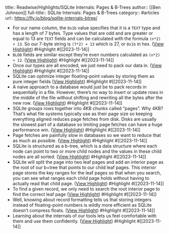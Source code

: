 title:: Readwise/Highlights/SQLite Internals: Pages & B-Trees
author:: [[Ben Johnson]]
full-title:: SQLite Internals: Pages & B-Trees
category:: #articles
url:: https://fly.io/blog/sqlite-internals-btree/

- For our name column, the `0x1b` value specifies that it is a `TEXT` type and has a length of 7 bytes. Type values that are odd and are greater or equal to 13 are `TEXT` fields and can be calculated with the formula `(n*2) + 13`. So our 7-byte string is `(7*2) + 13` which is 27, or `0x1b` in hex. ([View Highlight](https://read.readwise.io/read/01hf4xnx4x89256fwswr5cc443)) #Highlight #[[2023-11-14]]
- `BLOB` fields are similar except they’re even numbers calculated as `(n*2) + 12`. ([View Highlight](https://read.readwise.io/read/01hf4xpg2qy9zpz2s4btkqb87k)) #Highlight #[[2023-11-14]]
- Once our types are all encoded, we just need to pack our data in. ([View Highlight](https://read.readwise.io/read/01hf4xvd70j9jqe7wg9nvc25dc)) #Highlight #[[2023-11-14]]
- SQLite can optimize integer floating-point values by storing them as pure integer fields ([View Highlight](https://read.readwise.io/read/01hf4xy953f6cjd4dwrq1qvfpm)) #Highlight #[[2023-11-14]]
- A naive approach to a database would just be to pack records in sequentially in a file. However, there’s no way to insert or update rows in the middle of the file without shifting and rewriting all the bytes after the new row. ([View Highlight](https://read.readwise.io/read/01hf4y0aq5nj1b6sxhczp25kz9)) #Highlight #[[2023-11-14]]
- SQLite groups rows together into 4KB chunks called “pages”. Why 4KB? That’s what file systems typically use as their page size so keeping everything aligned reduces page fetches from disk. Disks are usually the slowest part of a database so limiting page fetches can have a huge performance win. ([View Highlight](https://read.readwise.io/read/01hf4y0rqt63p85bpyjvv58jkq)) #Highlight #[[2023-11-14]]
- Page fetches are painfully slow in databases so we want to reduce that as much as possible. ([View Highlight](https://read.readwise.io/read/01hf4ya05ygrmgsgm1pts254c1)) #Highlight #[[2023-11-14]]
- SQLite is structured as a b-tree, which is a data structure where each node can point to two or more child nodes and the values in these child nodes are all sorted. ([View Highlight](https://read.readwise.io/read/01hf4yae8m8a49jnakgbk8kfhh)) #Highlight #[[2023-11-14]]
- SQLite will split the page into two leaf pages and add an interior page as the root of our b+tree that points to our child leaf pages. This interior page stores the key ranges for the leaf pages so that when you search, you can see what ranges each child page holds without having to actually read that child page. ([View Highlight](https://read.readwise.io/read/01hf4ybsh5s5dxqz1efsvz20tm)) #Highlight #[[2023-11-14]]
- To find a given record, we only need to search the root interior page to find the correct leaf page ([View Highlight](https://read.readwise.io/read/01hf4yc94pm0dnpewqwzr3xzfg)) #Highlight #[[2023-11-14]]
- Well, knowing about record formatting tells us that storing integers instead of floating-point numbers is wildly more efficient as SQLite doesn’t compress floats. ([View Highlight](https://read.readwise.io/read/01hf4ydchdtjr0tm2yz40w6kzw)) #Highlight #[[2023-11-14]]
- Learning about the internals of our tools lets us feel comfortable with them and use them confidently. ([View Highlight](https://read.readwise.io/read/01hf4ye2re5ckh5w2km6vyvwbj)) #Highlight #[[2023-11-14]]